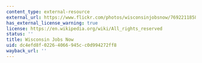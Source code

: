 ```yaml
---
content_type: external-resource
external_url: https://www.flickr.com/photos/wisconsinjobsnow/7692211858/
has_external_license_warning: true
license: https://en.wikipedia.org/wiki/All_rights_reserved
status: ''
title: Wisconsin Jobs Now
uid: dc4efd8f-0226-4066-945c-c0d994272ff8
wayback_url: ''
---
```


